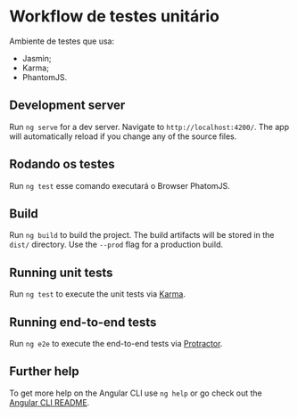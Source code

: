 # Workflow de testes unitário

Ambiente de testes que usa:

- Jasmin;
- Karma;
- PhantomJS.

## Development server

Run `ng serve` for a dev server. Navigate to `http://localhost:4200/`. The app will automatically reload if you change any of the source files.

## Rodando os testes

Run `ng test` esse comando executará o Browser PhatomJS.

## Build

Run `ng build` to build the project. The build artifacts will be stored in the `dist/` directory. Use the `--prod` flag for a production build.

## Running unit tests

Run `ng test` to execute the unit tests via [Karma](https://karma-runner.github.io).

## Running end-to-end tests

Run `ng e2e` to execute the end-to-end tests via [Protractor](http://www.protractortest.org/).

## Further help

To get more help on the Angular CLI use `ng help` or go check out the [Angular CLI README](https://github.com/angular/angular-cli/blob/master/README.md).
